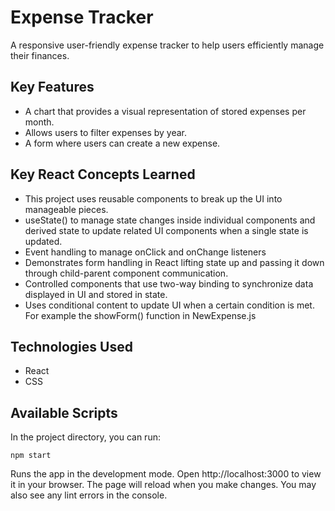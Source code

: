 # Expense Tracker
A responsive user-friendly expense tracker to help users efficiently manage their finances.

## Key Features
- A chart that provides a visual representation of stored expenses per month.
- Allows users to filter expenses by year.              
- A form where users can create a new expense.

## Key React Concepts Learned
- This project uses reusable components to break up the UI into manageable pieces.
- useState() to manage state changes inside individual components and derived state to update related UI components when a single state is updated.
- Event handling to manage onClick and onChange listeners
- Demonstrates form handling in React lifting state up and passing it down through child-parent component communication.
- Controlled components that use two-way binding to synchronize data displayed in UI and stored in state.
- Uses conditional content to update UI when a certain condition is met. For example the showForm() function in NewExpense.js

## Technologies Used
- React
- CSS

## Available Scripts
In the project directory, you can run:

```npm start```

Runs the app in the development mode.
Open http://localhost:3000 to view it in your browser.
The page will reload when you make changes.
You may also see any lint errors in the console.